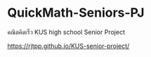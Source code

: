# QuickMath-Seniors-PJ

คณิตคิดเร็ว KUS high school Senior Project

https://rjtpp.github.io/KUS-senior-project/
